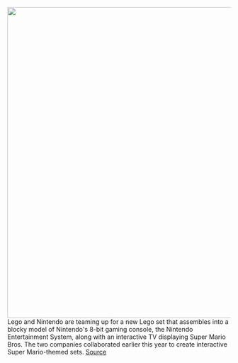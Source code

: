 <img src='' width='700px' /><br/>
Lego and Nintendo are teaming up for a new Lego set that assembles into a blocky model of Nintendo's 8-bit gaming console, the Nintendo Entertainment System, along with an interactive TV displaying Super Mario Bros. The two companies collaborated earlier this year to create interactive Super Mario-themed sets.
<a href='https://www.theverge.com/2020/7/14/21322481/lego-nintendo-nes-super-mario-interactive-set-replica'> Source <a/>